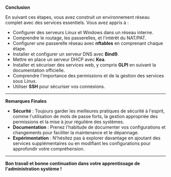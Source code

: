 **Conclusion**

En suivant ces étapes, vous avez construit un environnement réseau complet avec des services essentiels. Vous avez appris à :

- Configurer des serveurs Linux et Windows dans un réseau interne.
- Comprendre le routage, les passerelles, et l'intérêt du NAT/PAT.
- Configurer une passerelle réseau avec **nftables** en comprenant chaque étape.
- Installer et configurer un serveur DNS avec **Bind9**.
- Mettre en place un serveur DHCP avec **Kea**.
- Installer et sécuriser des services web, y compris **GLPI** en suivant la documentation officielle.
- Comprendre l'importance des permissions et de la gestion des services sous Linux.
- Utiliser **SSH** pour sécuriser vos connexions.

---

**Remarques Finales**

- **Sécurité** : Toujours garder les meilleures pratiques de sécurité à l'esprit, comme l'utilisation de mots de passe forts, la gestion appropriée des permissions et la mise à jour régulière des systèmes.
- **Documentation** : Prenez l'habitude de documenter vos configurations et changements pour faciliter la maintenance et le dépannage.
- **Expérimentation** : N'hésitez pas à explorer davantage en ajoutant des services supplémentaires ou en modifiant les configurations pour approfondir votre compréhension.

---

**Bon travail et bonne continuation dans votre apprentissage de l'administration système !**
